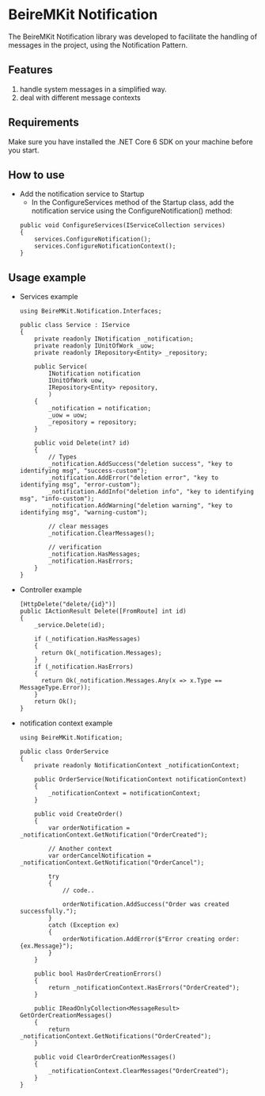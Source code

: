 
# BeireMKit Notification
The BeireMKit Notification library was developed to facilitate the handling of messages in the project, using the Notification Pattern.

## Features

1. handle system messages in a simplified way.
2. deal with different message contexts

## Requirements
Make sure you have installed the .NET Core 6 SDK on your machine before you start.

## How to use
* Add the notification service to Startup
	* In the ConfigureServices method of the Startup class, add the notification service using the ConfigureNotification() method:
    ```
    public void ConfigureServices(IServiceCollection services)
    {
        services.ConfigureNotification();
		services.ConfigureNotificationContext();
    }
    ```
 ## Usage example
 * Services example
	```
	using BeireMKit.Notification.Interfaces;

	public class Service : IService
	{
	    private readonly INotification _notification;
	    private readonly IUnitOfWork _uow;
	    private readonly IRepository<Entity> _repository;

	    public Service(
	        INotification notification
	        IUnitOfWork uow,
	        IRepository<Entity> repository,
	        )
	    {
	        _notification = notification;
	        _uow = uow;
	        _repository = repository;
	    }

	    public void Delete(int? id)
	    {
			// Types
	        _notification.AddSuccess("deletion success", "key to identifying msg", "success-custom");
	        _notification.AddError("deletion error", "key to identifying msg", "error-custom");
	        _notification.AddInfo("deletion info", "key to identifying msg", "info-custom");
	        _notification.AddWarning("deletion warning", "key to identifying msg", "warning-custom");
	        
	        // clear messages
	        _notification.ClearMessages();
	        
	        // verification
	        _notification.HasMessages;
	        _notification.HasErrors;
	    }
	}
	```
 * Controller example
	```
	[HttpDelete("delete/{id}")]
	public IActionResult Delete([FromRoute] int id)
	{
		_service.Delete(id);
		
	    if (_notification.HasMessages)
	    {
		  return Ok(_notification.Messages);
	    }
	    if (_notification.HasErrors)
	    {
		  return Ok(_notification.Messages.Any(x => x.Type == MessageType.Error));
	    }
		return Ok();
	}
	```
 * notification context example
 	```
	using BeireMKit.Notification;

	public class OrderService
	{
		private readonly NotificationContext _notificationContext;

		public OrderService(NotificationContext notificationContext)
		{
			_notificationContext = notificationContext;
		}

		public void CreateOrder()
		{
			var orderNotification = _notificationContext.GetNotification("OrderCreated");

			// Another context
			var orderCancelNotification = _notificationContext.GetNotification("OrderCancel");

			try
			{
				// code..

				orderNotification.AddSuccess("Order was created successfully.");
			}
			catch (Exception ex)
			{
				orderNotification.AddError($"Error creating order: {ex.Message}");
			}
		}

		public bool HasOrderCreationErrors()
		{
			return _notificationContext.HasErrors("OrderCreated");
		}

		public IReadOnlyCollection<MessageResult> GetOrderCreationMessages()
		{
			return _notificationContext.GetNotifications("OrderCreated");
		}

		public void ClearOrderCreationMessages()
		{
			_notificationContext.ClearMessages("OrderCreated");
		}
	}

	```